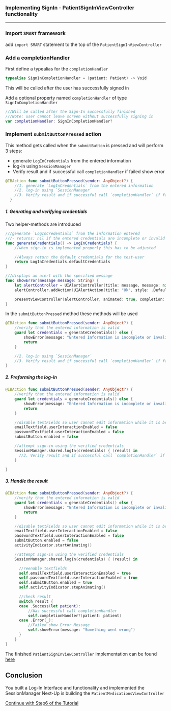 ### Implementing SignIn -  PatientSignInViewController functionality

------------

### Import `SMART` framework
add `import SMART` statement to the top of the `PatientSignInViewController`


### Add a completionHandler
First define a typealias for the `completionHandler`

```swift
typealias SignInCompletionHandler = (patient: Patient) -> Void
```
This will be called after the user has successfully signed in

Add a optional property named `completionHandler` of type `SignInCompletionHandler`

```swift
///Will be called after the Sign-In successfully finished
///Note: user cannot leave screen without successfully signing in
var completionHandler: SignInCompletionHandler?
```

### Implement `submitButtonPressed` action
This method gets called when the `submitButton` is pressed and will perform 3 steps:
- generate `LogInCredentials` from the entered information
- log-in using `SessionManager`
- Verify result and if successful call `completionHandler` if failed show error

```swift
@IBAction func submitButtonPressed(sender: AnyObject?) {
    //1. generate `LogInCredentials` from the entered information
    //2. log-in using `SessionManager`
    //3. Verify result and if successful call `completionHandler` if failed show error
  }
```

##### 1. Genrating and verifying credentials
Two helper-methods are introduced
```swift
///generate `LogInCredentials` from the information entered
///- returns: nil if the entered credentials are incomplete or invalid
func generateCredentials() -> LogInCredentials? {
    //when sign-in is implemented properly this has to be adjusted

    //Always return the default credentials for the test-user
    return LogInCredentials.defaultCredentials
}
```
```swift
///displays an alert with the specified message
func showError(message message: String) {
    let alertController = UIAlertController(title: message, message: nil, preferredStyle: .Alert)
    alertController.addAction(UIAlertAction(title: "Ok", style: .Default, handler: nil))

    presentViewController(alertController, animated: true, completion: nil)
}
```

In the `submitButtonPressed` method these methods will be used
```swift
@IBAction func submitButtonPressed(sender: AnyObject?) {
    //verify that the entered information is valid
    guard let credentials = generateCredentials() else {
        showError(message: "Entered Information is incomplete or invalid")
        return
    }

    //2. log-in using `SessionManager`
    //3. Verify result and if successful call `completionHandler` if failed show error
}
```

##### 2. Preforming the log-in
```swift
@IBAction func submitButtonPressed(sender: AnyObject?) {
    //verify that the entered information is valid
    guard let credentials = generateCredentials() else {
        showError(message: "Entered Information is incomplete or invalid")
        return
    }

    //disable textFields so user cannot edit information while it is being submitted
    emailTextfield.userInteractionEnabled = false
    passwordTextfield.userInteractionEnabled = false
    submitButton.enabled = false

    //attempt sign-in using the verified credentials
    SessionManager.shared.logIn(credentials) { (result) in
      //3. Verify result and if successful call `completionHandler` if failed show error
    }

}
```

##### 3. Handle the result
```swift
@IBAction func submitButtonPressed(sender: AnyObject?) {
    //verify that the entered information is valid
    guard let credentials = generateCredentials() else {
        showError(message: "Entered Information is incomplete or invalid")
        return
    }

    //disable textFields so user cannot edit information while it is being submitted
    emailTextfield.userInteractionEnabled = false
    passwordTextfield.userInteractionEnabled = false
    submitButton.enabled = false
    activityIndicator.startAnimating()

    //attempt sign-in using the verified credentials
    SessionManager.shared.logIn(credentials) { (result) in

      //reenable textfields
      self.emailTextfield.userInteractionEnabled = true
      self.passwordTextfield.userInteractionEnabled = true
      self.submitButton.enabled = true
      self.activityIndicator.stopAnimating()

      //check result
      switch result {
      case .Success(let patient):
          //Was successful call completionHandler
          self.completionHandler?(patient: patient)
      case .Error(_):
          //Failed show Error Message
          self.showError(message: "Something went wrong")
      }
    }
}
```

The finished `PatientSignInViewController` implementation can be found [here](resources/step5/PatientSignInViewController.swift)


## Conclusion
You built a Log-In Interface and functionality and implemented the SessionManager
Next-Up is building the `PatientMedicationsViewController`

[Continue with Step6 of the Tutorial](STEP6.md)
